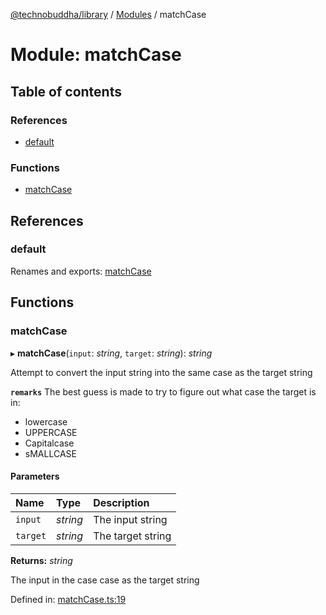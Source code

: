 [@technobuddha/library](../../README.md) / [Modules](../Modules.md) / matchCase

# Module: matchCase

## Table of contents

### References

- [default](matchcase.md#default)

### Functions

- [matchCase](matchcase.md#matchcase)

## References

### default

Renames and exports: [matchCase](matchcase.md#matchcase)

## Functions

### matchCase

▸ **matchCase**(`input`: *string*, `target`: *string*): *string*

Attempt to convert the input string into the same case as the target string

**`remarks`** The best guess is made to try to figure out what case the target is in:
 * lowercase
 * UPPERCASE
 * Capitalcase
 * sMALLCASE

#### Parameters

| Name | Type | Description |
| :------ | :------ | :------ |
| `input` | *string* | The input string |
| `target` | *string* | The target string |

**Returns:** *string*

The input in the case case as the target string

Defined in: [matchCase.ts:19](../../src/matchCase.ts#L19)
